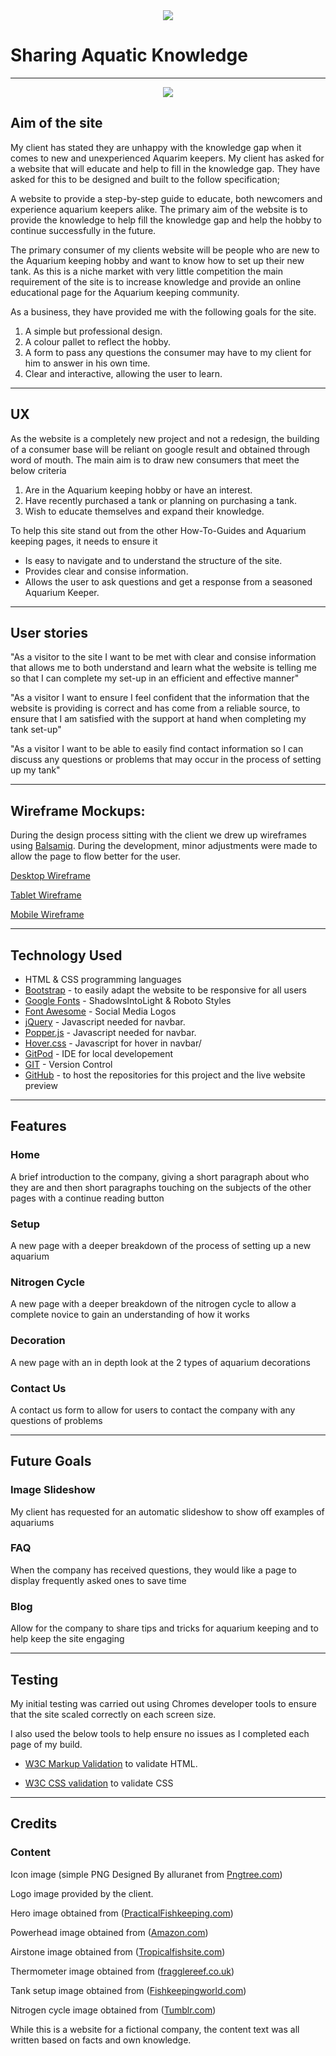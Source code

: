 <div style="text-align:center;">
    <img src="https://github.com/hazza579/Aquarium-Keepers-How-To-Guide/blob/master/assets/images/logo-image.jpg"></img>
</div>

# Sharing Aquatic Knowledge

---

<div style="text-align:center;">
<img src="#"></img>
</div>

## Aim of the site

My client has stated they are unhappy with the knowledge gap when it comes to new and unexperienced Aquarim keepers.
My client has asked for a website that will educate and help to fill in the knowledge gap. 
They have asked for this to be designed and built to the follow specification;

A website to provide a step-by-step guide to educate, both newcomers and experience aquarium keepers alike.
The primary aim of the website is to provide the knowledge to help fill the knowledge gap and help the hobby to continue
successfully in the future.

The primary consumer of my clients website will be people who are new to the Aquarium keeping hobby and want to know how to set up their new tank.
As this is a niche market with very little competition the main requirement of the site is to increase knowledge and provide an online educational page for
the Aquarium keeping community.

As a business, they have provided me with the following goals for the site.

1. A simple but professional design.
2. A colour pallet to reflect the hobby.
3. A form to pass any questions the consumer may have to my client for him to answer in his own time.
4. Clear and interactive, allowing the user to learn.

---

## UX

As the website is a completely new project and not a redesign, the building of a consumer base will be reliant on google result and obtained through word of mouth.
The main aim is to draw new consumers that meet the below criteria 

1. Are in the Aquarium keeping hobby or have an interest.
2. Have recently purchased a tank or planning on purchasing a tank.
3. Wish to educate themselves and expand their knowledge.

To help this site stand out from the other How-To-Guides and Aquarium keeping pages, it needs to ensure it

* Is easy to navigate and  to understand the structure of the site.
* Provides clear and consise information.
* Allows the user to ask questions and get a response from a seasoned Aquarium Keeper.

---

## User stories

"As a visitor to the site I want to be met with clear and consise information that allows me to both understand and learn what the website is telling me so that I can complete my set-up in an efficient and effective manner"

"As a visitor I want to ensure I feel confident that the information that the website is providing is correct and has come from a reliable source, to ensure that I am satisfied with the support at hand when completing my tank set-up"

"As a visitor I want to be able to easily find contact information so I can discuss any questions or problems that may occur in the process of setting up my tank"

---

## Wireframe Mockups:

During the design process sitting with the client we drew up wireframes using [Balsamiq](https://balsamiq.com/). During the development, minor adjustments were made to allow the page to flow better for the user.

[Desktop Wireframe](https://github.com/hazza579/Aquarium-Keepers-How-To-Guide/blob/master/assets/wireframes/aquarium-keepers-desktop.png)

[Tablet Wireframe](https://github.com/hazza579/Aquarium-Keepers-How-To-Guide/blob/master/assets/wireframes/aquarium-keepers-tablet.png)

[Mobile Wireframe](https://github.com/hazza579/Aquarium-Keepers-How-To-Guide/blob/master/assets/wireframes/aquarium-keepers-mobile.png)

---

## Technology Used

* HTML & CSS programming languages
* [Bootstrap](https://getbootstrap.com/) - to easily adapt the website to be responsive for all users
* [Google Fonts](https://fonts.google.com/) - ShadowsIntoLight & Roboto Styles
* [Font Awesome](https://fontawesome.com/) - Social Media Logos
* [jQuery](https://jquery.com/) - Javascript needed for navbar.
* [Popper.js](https://popper.js.org/) - Javascript needed for navbar.
* [Hover.css](https://cdnjs.cloudflare.com/ajax/libs/hover.css/2.3.1/css/hover-min.css) - Javascript for hover in navbar/
* [GitPod](https://gitpod.io/) - IDE for local developement
* [GIT](https://git-scm.com/) - Version Control
* [GitHub](https://github.com/) - to host the repositories for this project and the live website preview

---

## Features

### Home

A brief introduction to the company, giving a short paragraph about who they are and then short paragraphs touching on the subjects of the other pages 
with a continue reading button

### Setup

A new page with a deeper breakdown of the process of setting up a new aquarium

### Nitrogen Cycle

A new page with a deeper breakdown of the nitrogen cycle to allow a complete novice to gain an understanding of how it works

### Decoration

A new page with an in depth look at the 2 types of aquarium decorations

### Contact Us

A contact us form to allow for users to contact the company with any questions of problems

---

## Future Goals

### Image Slideshow

My client has requested for an automatic slideshow to show off examples of aquariums

### FAQ

When the company has received questions, they would like a page to display frequently asked ones to save time

### Blog

Allow for the company to share tips and tricks for aquarium keeping and to help keep the site engaging

---

## Testing

My initial testing was carried out using Chromes developer tools to ensure that the site scaled correctly on each screen size.

I also used the below tools to help ensure no issues as I completed each page of my build.

- [W3C Markup Validation](https://validator.w3.org/) to validate HTML.

- [W3C CSS validation](https://jigsaw.w3.org/css-validator/) to validate CSS

---

## Credits

### Content
Icon image (simple PNG Designed By alluranet from <a href="https://pngtree.com/">Pngtree.com</a>)

Logo image provided by the client.

Hero image obtained from (<a href="https://www.practicalfishkeeping.co.uk/features/how-to-set-up-a-temperate-tank-that-looks-tropical/">PracticalFishkeeping.com</a>)

Powerhead image obtained from (<a href="https://www.google.com/url?sa=i&source=images&cd=&cad=rja&uact=8&ved=2ahUKEwiUl9DL_annAhWPxYUKHTXiD4IQjhx6BAgBEAI&url=https%3A%2F%2Fwww.amazon.co.uk%2FJVP-101-Wavemaker-Powerhead-Aquarium-Circulation%2Fdp%2FB008E8K4G0&psig=AOvVaw36lH83IZ8SWdaaobvTm87U&ust=1580427043861551">Amazon.com</a>)

Airstone image obtained from (<a href="http://www.tropicalfishsite.com/how-to-set-up-bubbles-in-a-tropical-fish-tank-aquarium/">Tropicalfishsite.com</a>)

Thermometer image obtained from (<a href="https://www.fragglereef.co.uk/venmo-straightforward-learn-aquarium-thermometer-stick-on-fish-tank-pool-water-temperatue-thermometer-correct/">fragglereef.co.uk</a>)

Tank setup image obtained from (<a href="https://www.fishkeepingworld.com/55-gallon-fish-tank/">Fishkeepingworld.com</a>)

Nitrogen cycle image obtained from (<a href="https://66.media.tumblr.com/9435fa395a5c20d70cebcee3bf5a6cc4/tumblr_inline_pavn29HpZg1sezw2m_250.png">Tumblr.com</a>)

While this is a website for a fictional company, the content text was all written based on facts and own knowledge.